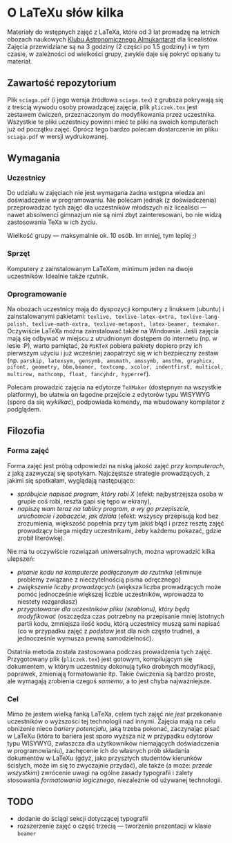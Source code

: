 # O LaTeXu słów kilka

Materiały do wstępnych zajęć z LaTeXa, które od 3 lat prowadzę na letnich obozach naukowych [Klubu Astronomicznego Almukantarat](http://almukantarat.pl) dla licealistów. Zajęcia przewidziane są na 3 godziny (2 części po 1.5 godziny) i w tym czasie, w zależności od wielkości grupy, zwykle daje się pokryć opisany tu materiał. 

## Zawartość repozytorium
Plik `sciaga.pdf` (i jego wersja źródłowa `sciaga.tex`) z grubsza pokrywają się z treścią wywodu osoby prowadzącej zajęcia, plik `pliczek.tex` jest zestawem ćwiczeń, przeznaczonym do modyfikowania przez uczestnika. 
Wszystkie te pliki uczestnicy powinni mieć te pliki na swoich komputerach już od początku zajęć. Oprócz tego bardzo polecam dostarczenie im pliku `sciaga.pdf` w wersji wydrukowanej. 

## Wymagania
### Uczestnicy
Do udziału w zajęciach nie jest wymagana żadna wstępna wiedza ani doświadczenie w programowaniu. Nie polecam jednak (z doświadczenia) przeprowadzać tych zajęć dla uczestników młodszych niż licealiści — nawet absolwenci gimnazjum nie są nimi zbyt zainteresowani, bo nie widzą zastosowania TeXa w ich życiu. 

Wielkość grupy — maksymalnie ok. 10 osób. Im mniej, tym lepiej ;)

### Sprzęt
Komputery z zainstalowanym LaTeXem, minimum jeden na dwoje uczestników. Idealnie także rzutnik. 

### Oprogramowanie
Na obozach uczestnicy mają do dyspozycji komputery z linuksem (ubuntu) i zainstalowanymi pakietami: 
``texlive, texlive-latex-extra, texlive-lang-polish, texlive-math-extra,
texlive-metapost, latex-beamer, texmaker``. 
Oczywiście LaTeXa można zainstalować także na Windowsie. Jeśli zajęcia mają się odbywać w miejscu z utrudnionym dostępem do internetu (np. w lesie :P), warto pamiętać, że `MiKTeX` pobiera pakiety dopiero przy ich pierwszym użyciu i już wcześniej zaopatrzyć się w ich bezpieczny zestaw (np. ``parskip, latexsym, gensymb, amsmath, amssymb, amsthm, graphicx, pifont, geometry, bbm,beamer, textcomp, xcolor, indentfirst, multicol, multirow, mathcomp, float, fancyhdr, hyperref``).

Polecam prowadzić zajęcia na edytorze `TeXMaker` (dostępnym na wszystkie platformy), bo ułatwia on łagodne przejście z edytorów typu WISYWYG (sporo da się _wyklikać_), podpowiada komendy, ma wbudowany kompilator z podglądem. 

## Filozofia
### Forma zajęć
Forma zajęć jest próbą odpowiedzi na niską jakość zajęć _przy komputerach_, z jaką zazwyczaj się spotykam. 
Najczęstsze strategie prowadzących, z jakimi się spotkałam, wyglądają następująco:
- _spróbujcie napisać program, który robi X_ (efekt: najbystrzejsza osoba w grupie coś robi, reszta gapi się tępo w ekrany),
- _napiszę wam teraz na tablicy program, a wy go przepiszcie, uruchomcie i zobaczcie, jak działa_ (efekt: wszyscy przepisują kod bez zrozumienia, większość popełnia przy tym jakiś błąd i przez resztę zajęć prowadzący biega między uczestnikami, żeby każdemu pokazać, gdzie zrobił literówkę).

Nie ma tu oczywiście rozwiązań uniwersalnych, można wprowadzić kilka ulepszeń:
- _pisanie kodu na komputerze podłączonym do rzutnika_ (eliminuje problemy związane z nieczytelnością pisma odręcznego)
- _zwiększenie liczby prowadzących_ (większa liczba prowadzących może pomóc jednocześnie większej liczbie uczestników, wprowadza to niestety rozgardiasz)
- _przygotowanie dla uczestników pliku (szablonu), który będą modyfikować_ (oszczędza czas potrzebny na przepisanie mniej istotnych partii kodu, zmniejsza ilość kodu, którą uczestnicy muszą sami napisać (co w przypadku zajęć z _podstaw_ jest dla nich często trudne), a jednocześnie wymusza pewną samodzielność).

Ostatnia metoda została zastosowana podczas prowadzenia tych zajęć. Przygotowany plik (`pliczek.tex`) jest gotowym, kompilującym się dokumentem, w którym uczestnicy dokonują tylko drobnych modyfikacji, poprawek, zmieniają formatowanie itp. Takie ćwiczenia są bardzo proste, ale wymagają zrobienia czegoś _samemu_, a to jest chyba najważniejsze. 


### Cel
Mimo że jestem wielką fanką LaTeXa, celem tych zajęć _nie jest_ przekonanie uczestników o wyższości tej technologii nad innymi. Zajęcia mają na celu obniżenie nieco _bariery potencjału_, jaką trzeba pokonać, zaczynając pisać w LaTeXu (która to bariera jest sporo wyższa niż w przypadku edytorów typu WISYWYG, zwłaszcza dla użytkowników niemających doświadczenia w programowianiu), zachęcenie ich do własnych prób składania dokumentów w LaTeXu (gdyż, jako przyszłych studentów kierunków ścisłych, może im się to zwyczajnie przydać), ale także (a może: _przede wszystkim_) zwrócenie uwagi na ogólne zasady typografii i zalety stosowania _formatowania logicznego_, niezależnie od używanej technologii. 


## TODO
- dodanie do ściągi sekcji dotyczącej typografii
- rozszerzenie zajęć o część trzecią — tworzenie prezentacji w klasie `beamer`

